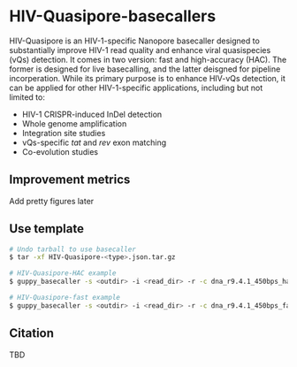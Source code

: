 # HIV-Quasipore-basecallers

HIV-Quasipore is an HIV-1-specific Nanopore basecaller designed to substantially improve HIV-1 read quality and enhance viral quasispecies (vQs) detection. It comes in two version: fast and high-accuracy (HAC). The former is designed for live basecalling, and the latter deisgned for pipeline incorperation. While its primary purpose is to enhance HIV-vQs detection, it can be applied for other HIV-1-specific applications, including but not limited to:

* HIV-1 CRISPR-induced InDel detection
* Whole genome amplification
* Integration site studies
* vQs-specific *tat* and *rev* exon matching
* Co-evolution studies

## Improvement metrics 
Add pretty figures later

## Use template

```bash
# Undo tarball to use basecaller
$ tar -xf HIV-Quasipore-<type>.json.tar.gz

# HIV-Quasipore-HAC example
$ guppy_basecaller -s <outdir> -i <read_dir> -r -c dna_r9.4.1_450bps_hac.cfg -x cuda:0 --qscore_offset -6.98 --qscore_scale 2.92 -m HIV-Quasipore-high-accuracy.json

# HIV-Quasipore-fast example
$ guppy_basecaller -s <outdir> -i <read_dir> -r -c dna_r9.4.1_450bps_fast.cfg -x cuda:0 --qscore_offset -18.67 --qscore_scale 4.0 -m HIV-Quasipore-fast.json
```

## Citation
TBD
